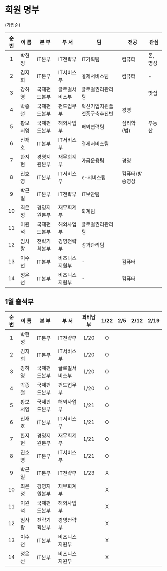 # 회원 명부

(가입순)

| 순번 | 이 름    | 본 부        | 부 서          | 팀                           | 전공            | 관심     |
| :--: | -------- | ------------ | -------------- | ---------------------------- | --------------- | -------- |
|  1   | 박현정   | IT본부       | IT전략부       | IT기획팀                     | 컴퓨터          | 돈, 명성 |
|  2   | 김지희   | IT본부       | IT서비스부     | 결제서비스팀                 | 컴퓨터          | -        |
|  3   | 강하영   | 국제펀드본부 | 글로벌서비스부 | 글로벌권리관리팀             |                 | 맛집     |
|  4   | 박종철   | 국제펀드본부 | 펀드업무부     | 혁신기업지원플랫폼구축추진반 | 경영            |          |
|  5   | 황보서영 | 국제펀드본부 | 해외사업부     | 해외협력팀                   | 심리학(법)      | 부동산   |
|  6   | 신재호   | IT본부       | IT서비스부     | 결제서비스팀                 |                 |          |
|  7   | 한지현   | 경영지원본부 | 재무회계부     | 자금운용팀                   | 경영            |          |
|  8   | 진호영   | IT본부       | IT서비스부     | e-서비스팀                   | 컴퓨터/방송영상 |          |
|  9   | 박근일   | IT본부       | IT전략부       | IT보안팀                     |                 |          |
|  10  | 최은정   | 경영지원본부 | 재무회계부     | 회계팀                       |                 |          |
|  11  | 이원석   | 국제펀드본부 | 해외사업부     | 글로벌권리관리팀             |                 |          |
|  12  | 임사랑   | 전략기획본부 | 경영전략부     | 성과관리팀                   |                 |          |
|  13  | 이수천   | IT본부       | 비즈니스지원부 | -                            | 컴퓨터          |          |
|  14  | 정은선   | IT본부       | 비즈니스지원부 | -                            | 컴퓨터          |          |

## 1월 출석부

| 순번 | 이 름    | 본 부        | 부 서          | 회비납부 | 1/22 | 2/5 | 2/12 | 2/19 |
| :--: | -------- | ------------ | -------------- | :------: | :--: | :-: | :--: | :--: |
|  1   | 박현정   | IT본부       | IT전략부       |   1/20   |  O   |     |      |      |
|  2   | 김지희   | IT본부       | IT서비스부     |   1/20   |  O   |     |      |      |
|  3   | 강하영   | 국제펀드본부 | 글로벌서비스부 |   1/20   |  O   |     |      |      |
|  4   | 박종철   | 국제펀드본부 | 펀드업무부     |   1/20   |  O   |     |      |      |
|  5   | 황보서영 | 국제펀드본부 | 해외사업부     |   1/21   |  O   |     |      |      |
|  6   | 신재호   | IT본부       | IT서비스부     |   1/21   |  O   |     |      |      |
|  7   | 한지현   | 경영지원본부 | 재무회계부     |   1/21   |  O   |     |      |      |
|  8   | 진호영   | IT본부       | IT서비스부     |   1/21   |  O   |     |      |      |
|  9   | 박근일   | IT본부       | IT전략부       |   1/23   |  X   |     |      |      |
|  10  | 최은정   | 경영지원본부 | 재무회계부     |          |  X   |     |      |      |
|  11  | 이원석   | 국제펀드본부 | 해외사업부     |          |  X   |     |      |      |
|  12  | 임사랑   | 전략기획본부 | 경영전략부     |          |  X   |     |      |      |
|  13  | 이수천   | IT본부       | 비즈니스지원부 |          |  X   |     |      |      |
|  14  | 정은선   | IT본부       | 비즈니스지원부 |          |  X   |     |      |      |
